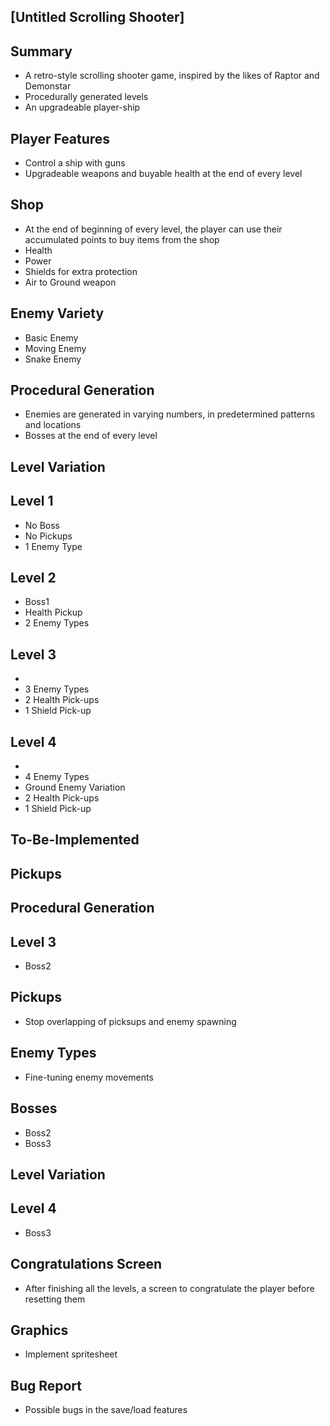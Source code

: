 [Untitled Scrolling Shooter]
-

Summary
 -
 - A retro-style scrolling shooter game, inspired by the likes of Raptor and Demonstar
 - Procedurally generated levels
 - An upgradeable player-ship

Player Features
-
- Control a ship with guns
- Upgradeable weapons and buyable health at the end of every level

Shop
-
- At the end of beginning of every level, the player can use their accumulated points to buy items from the shop
- Health
- Power
- Shields for extra protection
- Air to Ground weapon

Enemy Variety
-
- Basic Enemy
- Moving Enemy
- Snake Enemy

Procedural Generation
 - 
 - Enemies are generated in varying numbers, in predetermined patterns and locations
 - Bosses at the end of every level

Level Variation
-

Level 1
- 
- No Boss
- No Pickups
- 1 Enemy Type

Level 2
-
- Boss1
- Health Pickup
- 2 Enemy Types

Level 3
-
- 
- 3 Enemy Types
- 2 Health Pick-ups
- 1 Shield Pick-up

Level 4
-
- 
- 4 Enemy Types
- Ground Enemy Variation
- 2 Health Pick-ups
- 1 Shield Pick-up

To-Be-Implemented
-

Pickups
-

Procedural Generation
-

Level 3
-
- Boss2

Pickups
-
- Stop overlapping of picksups and enemy spawning
 
Enemy Types
- 
- Fine-tuning enemy movements

Bosses
-
- Boss2
- Boss3

Level Variation
-

Level 4
-
- Boss3

Congratulations Screen
-
- After finishing all the levels, a screen to congratulate the player before resetting them

Graphics
-
- Implement spritesheet

Bug Report
- 
- Possible bugs in the save/load features